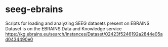 # seeg-ebrains
Scripts for loading and analyzing SEEG datasets present on EBRAINS 
Dataset is on the EBRAINS Data and Knowledge service
https://kg.ebrains.eu/search/instances/Dataset/02423f5246192a2844e05ad0434490e0
